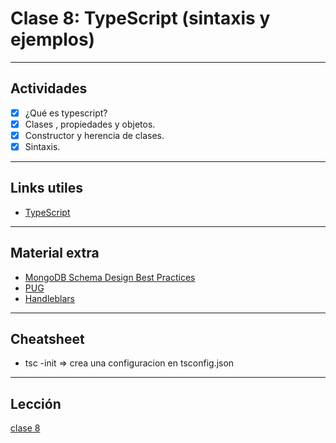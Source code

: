 # Clase 8: TypeScript (sintaxis y ejemplos)

---

## Actividades

- [x] ¿Qué es typescript?
- [x] Clases , propiedades y objetos.
- [x] Constructor y herencia de clases.
- [x] Sintaxis.

---

## Links utiles

- [TypeScript](https://www.typescriptlang.org/)

---

## Material extra

- [MongoDB Schema Design Best Practices](https://www.youtube.com/watch?v=leNCfU5SYR8)
- [PUG](https://pugjs.org/api/getting-started.html)
- [Handleblars](https://handlebarsjs.com/)

---

## Cheatsheet

- tsc -init => crea una configuracion en tsconfig.json

---

## Lección

[clase 8](https://centrodeelearning.zoom.us/rec/play/CAvnc-x5tyhSoHKBiwAKiOga9syuzd36CsdBbgxSk-vvBsQ4ERsfnlEQrm-FiF08VLRWr_PUBJHQ61p7.KPASS1EW98g2eIBs?startTime=1632160833000&_x_zm_rtaid=9hTJK3q_Q36nxvVss2wLLw.1632324271583.107b8f4e2332acf3f4e598ab3755810f&_x_zm_rhtaid=265)
